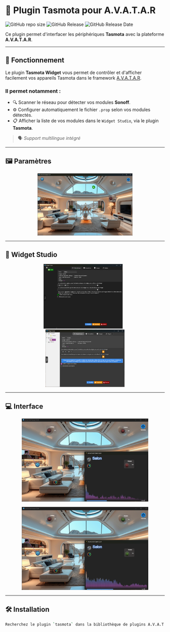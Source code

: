 # 🔌 Plugin Tasmota pour A.V.A.T.A.R

![GitHub repo size](https://img.shields.io/github/repo-size/Domodom30/A.V.A.T.A.R-plugin-tasmota)
![GitHub Release](https://img.shields.io/badge/version-2.1.0-green)
![GitHub Release Date](https://img.shields.io/badge/Release_Date-26_mars_2025-yellow)

Ce plugin permet d'interfacer les périphériques **Tasmota** avec la plateforme **A.V.A.T.A.R**.

---

## 🧠 Fonctionnement

Le plugin **Tasmota Widget** vous permet de contrôler et d'afficher facilement vos appareils Tasmota dans le framework [A.V.A.T.A.R](https://github.com/Avatar-Home-Automation).

### Il permet notamment :

- 🔍 Scanner le réseau pour détecter vos modules **Sonoff**.
- ⚙️ Configurer automatiquement le fichier `.prop` selon vos modules détectés.
- 📋 Afficher la liste de vos modules dans le `Widget Studio`, via le plugin **Tasmota**.

> 🗣️ *Support multilingue intégré*

---

## 🖼️ Paramètres

<p align="center">
  <img src="./tasmota/assets/images/docs/ava-ia.png" width="300" alt="Paramètres AVA"/>
</p>

---

## 🧩 Widget Studio

<p align="center">
  <img src="./tasmota/assets/images/docs/ws-1.png" width="250" alt="Widget Studio 1"/>
  &nbsp;&nbsp;
  <img src="./tasmota/assets/images/docs/ws-2.png" width="250" alt="Widget Studio 2"/>
</p>

---

## 💻 Interface

<p align="center">
  <img src="./tasmota/assets/images/docs/f-1.png" width="400" alt="Interface 1"/>
</p>
<p align="center">
  <img src="./tasmota/assets/images/docs/f-2.png" width="400" alt="Interface 2"/>
</p>

---

## 🛠️ Installation

```bash
Recherchez le plugin `tasmota` dans la bibliothèque de plugins A.V.A.T.A.R, puis cliquez sur `install`.
